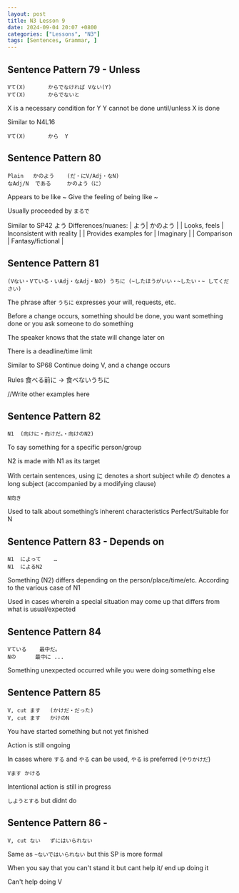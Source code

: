 ```yaml
---
layout: post
title: N3 Lesson 9
date: 2024-09-04 20:07 +0800
categories: ["Lessons", "N3"]
tags: [Sentences, Grammar, ]
---
```


## Sentence Pattern 79 - Unless
```
Vて(X)		からでなければ	Vない(Y)
Vて(X)		からでないと
```
X is a necessary condition for Y
Y cannot be done until/unless X is done

Similar to N4L16 
```
Vて(X)		から	Y			
```

## Sentence Pattern 80
```
Plain	かのよう	(だ・にV/Adj・なN)
なAdj/N	である		かのよう（に）
```
Appears to be like ~
Give the feeling of being like ~

Usually proceeded by `まるで`

Similar to SP42 よう
Differences/nuanes:
| よう| かのよう |
| Looks, feels | Inconsistent with reality |
| Provides examples for | Imaginary |
| Comparison | Fantasy/fictional |

## Sentence Pattern 81
```
(Vない・Vている・いAdj・なAdj・Nの)	うちに	(~したほうがいい・~したい・~ してください)
```
The phrase after `うちに` expresses your will, requests, etc.

Before a change occurs, something should be done, you want something done or you ask someone to do something

The speaker knows that the state will change later on

There is a deadline/time limit 

Similar to SP68
Continue doing V, and a change occurs
	
Rules
食べる前に -> 食べないうちに

//Write other examples here

## Sentence Pattern 82 
```
N1	(向けに・向けだ。・向けのN2)
```
To say something for a specific person/group

N2 is made with N1 as its target

With certain sentences, using に denotes a short subject while の denotes a long subject (accompanied by a modifying clause)

```
N向き
```
Used to talk about something’s inherent characteristics
Perfect/Suitable for N

## Sentence Pattern 83 - Depends on
```
N1	によって	…
N1	によるN2
```
Something (N2) differs depending on the person/place/time/etc. According to the various case of N1

Used in cases wherein a special situation may come up that differs from what is usual/expected

## Sentence Pattern 84
```
Vている	最中だ。
Nの		最中に	...
```
Something unexpected occurred while you were doing something else 

## Sentence Pattern 85
```
V, cut ます	(かけだ・だった)
V, cut ます	かけのN
```
You have started something but not yet finished

Action is still ongoing

In cases where `する` and `やる` can be used, `やる` is preferred (`やりかけだ`)

```
Vます	かける
```
Intentional action is still in progress

`しようとする` but didnt do

## Sentence Pattern 86 - 
```
V, cut ない	ずにはいられない
```
Same as `~ないではいられない` but this SP is more formal
	
When you say that you can't stand it but cant help it/ end up doing it

Can't help doing V
